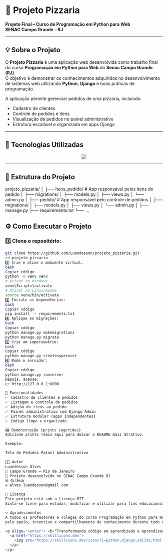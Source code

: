 # 🍕 Projeto Pizzaria

**Projeto Final – Curso de Programação em Python para Web**  
**SENAC Campo Grande – RJ**

---

## 💡 Sobre o Projeto

O **Projeto Pizzaria** é uma aplicação web desenvolvida como trabalho final do curso **Programação em Python para Web** do **Senac Campo Grande (RJ)**.  
O objetivo é demonstrar os conhecimentos adquiridos no desenvolvimento de sistemas web utilizando **Python**, **Django** e boas práticas de programação.

A aplicação permite gerenciar pedidos de uma pizzaria, incluindo:
- Cadastro de clientes  
- Controle de pedidos e itens  
- Visualização de pedidos no painel administrativo  
- Estrutura escalável e organizada em apps Django  

---

## 🧠 Tecnologias Utilizadas

<p align="center">
  <a href="https://skillicons.dev">
    <img src="https://skillicons.dev/icons?i=python,django,html,css,bootstrap,git,github,vscode" />
  </a>
</p>

---

## 🧩 Estrutura do Projeto

projeto_pizzaria/
│
├── itens_pedido/ # App responsável pelos itens do pedido
│ ├── migrations/
│ ├── models.py
│ ├── views.py
│ └── admin.py
│
├── pedido/ # App responsável pelo controle de pedidos
│ ├── migrations/
│ ├── models.py
│ ├── views.py
│ └── admin.py
│
├── manage.py
├── requirements.txt
└── ...


## ⚙️ Como Executar o Projeto

### 1️⃣ Clone o repositório:
```bash
git clone https://github.com/Luandesson/projeto_pizzaria.git
cd projeto_pizzaria
2️⃣ Crie e ative o ambiente virtual:
bash
Copiar código
python -m venv venv
# Ativar no Windows
venv\Scripts\activate
# Ativar no Linux/macOS
source venv/bin/activate
3️⃣ Instale as dependências:
bash
Copiar código
pip install -r requirements.txt
4️⃣ Aplique as migrações:
bash
Copiar código
python manage.py makemigrations
python manage.py migrate
5️⃣ Crie um superusuário:
bash
Copiar código
python manage.py createsuperuser
6️⃣ Rode o servidor:
bash
Copiar código
python manage.py runserver
Depois, acesse:
👉 http://127.0.0.1:8000

🚀 Funcionalidades
✅ Cadastro de clientes e pedidos
✅ Listagem e controle de pedidos
✅ Adição de itens ao pedido
✅ Painel administrativo com Django Admin
✅ Estrutura modular (apps independentes)
✅ Código limpo e organizado

🖼️ Demonstração (prints sugeridos)
Adicione prints reais aqui para deixar o README mais atrativo.

Exemplo:

Tela de Pedidos	Painel Administrativo

👨‍💻 Autor
Luandesson Alves
📍 Campo Grande – Rio de Janeiro
📘 Projeto desenvolvido no SENAC Campo Grande RJ
🌐 GitHub
✉️ alves.luandesson@gmail.com

🧾 Licença
Este projeto está sob a licença MIT.
Sinta-se livre para estudar, modificar e utilizar para fins educacionais.

⭐ Agradecimentos
A todos os professores e colegas do curso Programação em Python para Web – SENAC Campo Grande RJ,
pelo apoio, incentivo e compartilhamento de conhecimento durante todo o aprendizado.

<p align="center"> <b>“Transformando código em aprendizado e aprendizado em resultado.”</b> </p> ```<p align="center"> 
  <a href="https://skillicons.dev">
    <img src="https://skillicons.dev/icons?i=python,django,sqlite,html,css,bootstrap,js,git,github,vscode" />
  </a>
</p>

